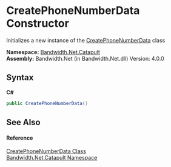 ﻿# CreatePhoneNumberData Constructor 
 

Initializes a new instance of the <a href ="T_Bandwidth_Net_Catapult_CreatePhoneNumberData.md">CreatePhoneNumberData</a> class

**Namespace:**&nbsp;<a href ="N_Bandwidth_Net_Catapult.md">Bandwidth.Net.Catapult</a><br />**Assembly:**&nbsp;Bandwidth.Net (in Bandwidth.Net.dll) Version: 4.0.0

## Syntax

**C#**<br />
``` C#
public CreatePhoneNumberData()
```


## See Also


#### Reference
<a href ="T_Bandwidth_Net_Catapult_CreatePhoneNumberData.md">CreatePhoneNumberData Class</a><br /><a href ="N_Bandwidth_Net_Catapult.md">Bandwidth.Net.Catapult Namespace</a><br />